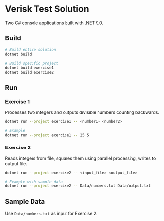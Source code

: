 # Verisk Test Solution

Two C# console applications built with .NET 9.0.

## Build

```bash
# Build entire solution
dotnet build

# Build specific project
dotnet build exercise1
dotnet build exercise2
```

## Run

### Exercise 1
Processes two integers and outputs divisible numbers counting backwards.

```bash
dotnet run --project exercise1 -- <number1> <number2>

# Example
dotnet run --project exercise1 -- 25 5
```

### Exercise 2  
Reads integers from file, squares them using parallel processing, writes to output file.

```bash
dotnet run --project exercise2 -- <input_file> <output_file>

# Example with sample data
dotnet run --project exercise2 -- Data/numbers.txt Data/output.txt
```

## Sample Data

Use `Data/numbers.txt` as input for Exercise 2.